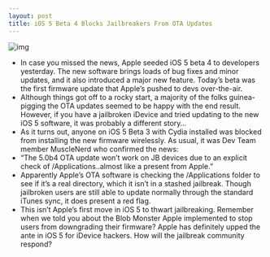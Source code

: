 ```yaml
---
layout: post
title: iOS 5 Beta 4 Blocks Jailbreakers From OTA Updates
---
```

![img](http://media.idownloadblog.com/wp-content/uploads/2011/07/Photo-Jul-22-8-38-53-PM-e1311385416499.png)
* In case you missed the news, Apple seeded iOS 5 beta 4 to developers yesterday. The new software brings loads of bug fixes and minor updates, and it also introduced a major new feature. Today’s beta was the first firmware update that Apple’s pushed to devs over-the-air.
* Although things got off to a rocky start, a majority of the folks guinea-pigging the OTA updates seemed to be happy with the end result. However, if you have a jailbroken iDevice and tried updating to the new iOS 5 software, it was probably a different story…
* As it turns out, anyone on iOS 5 Beta 3 with Cydia installed was blocked from installing the new firmware wirelessly. As usual, it was Dev Team member MuscleNerd who confirmed the news:
* “The 5.0b4 OTA update won’t work on JB devices due to an explicit check of /Applications..almost like a present from Apple.”
* Apparently Apple’s OTA software is checking the /Applications folder to see if it’s a real directory, which it isn’t in a stashed jailbreak. Though jailbroken users are still able to update normally through the standard iTunes sync, it does present a red flag.
* This isn’t Apple’s first move in iOS 5 to thwart jailbreaking. Remember when we told you about the Blob Monster Apple implemented to stop users from downgrading their firmware? Apple has definitely upped the ante in iOS 5 for iDevice hackers. How will the jailbreak community respond?

